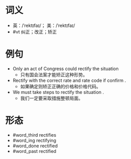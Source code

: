 # 词义
- 英：/ˈrektɪfaɪ/； 美：/ˈrektɪfaɪ/
- #vt 纠正；改正；矫正
# 例句
- Only an act of Congress could rectify the situation
	- 只有国会法案才能矫正这种形势。
- Rectify with the correct rate and rate code if confirm .
	- 如果确定则矫正正确的价格和价格代码。
- We must take steps to rectify the situation .
	- 我们一定要采取措施整顿局面。
# 形态
- #word_third rectifies
- #word_ing rectifying
- #word_done rectified
- #word_past rectified
